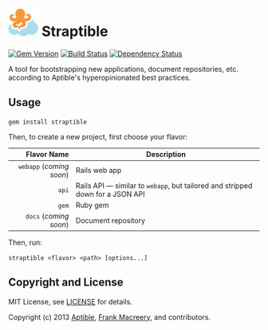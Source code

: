 # ![](lib/straptible/rails/templates/public.api/icon-60px.png) Straptible

[![Gem Version](https://badge.fury.io/rb/straptible.png)](https://rubygems.org/gems/straptible)
[![Build Status](https://secure.travis-ci.org/aptible/straptible.png?branch=master)](http://travis-ci.org/aptible/straptible)
[![Dependency Status](https://gemnasium.com/aptible/straptible.png)](https://gemnasium.com/aptible/straptible)

A tool for bootstrapping new applications, document repositories, etc. according to Aptible's hyperopinionated best practices.


## Usage

    gem install straptible

Then, to create a new project, first choose your flavor:

| Flavor Name | Description |
| ---------:| ------- |
| `webapp` (*coming soon*) | Rails web app |
| `api` | Rails API — similar to `webapp`, but tailored and stripped down for a JSON API |
| `gem` | Ruby gem |
| `docs` (*coming soon*) | Document repository |

Then, run:

    straptible <flavor> <path> [options...]


## Copyright and License

MIT License, see [LICENSE](LICENSE.md) for details.

Copyright (c) 2013 [Aptible](https://www.aptible.com), [Frank Macreery](https://github.com/fancyremarker), and contributors.
